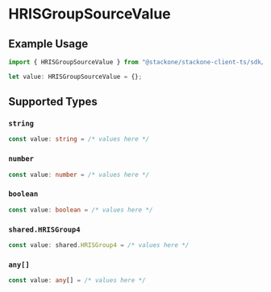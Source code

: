 # HRISGroupSourceValue

## Example Usage

```typescript
import { HRISGroupSourceValue } from "@stackone/stackone-client-ts/sdk/models/shared";

let value: HRISGroupSourceValue = {};
```

## Supported Types

### `string`

```typescript
const value: string = /* values here */
```

### `number`

```typescript
const value: number = /* values here */
```

### `boolean`

```typescript
const value: boolean = /* values here */
```

### `shared.HRISGroup4`

```typescript
const value: shared.HRISGroup4 = /* values here */
```

### `any[]`

```typescript
const value: any[] = /* values here */
```

